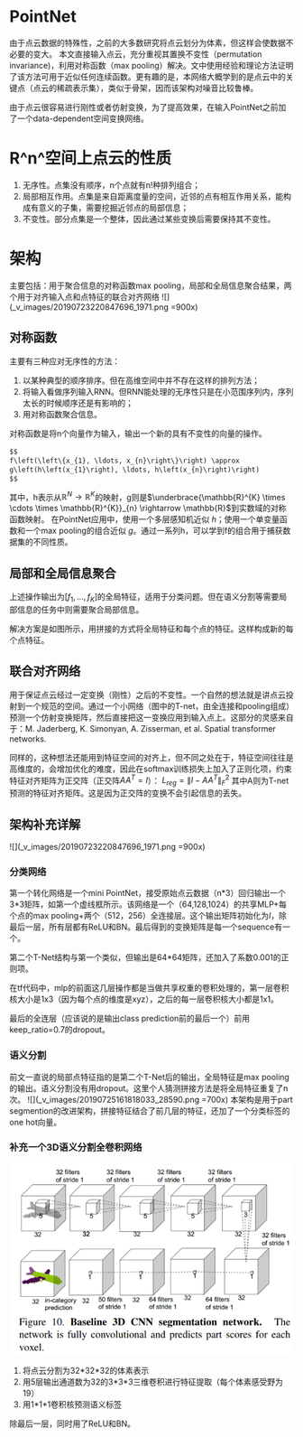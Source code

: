 # PointNet
由于点云数据的特殊性，之前的大多数研究将点云划分为体素，但这样会使数据不必要的变大。
本文直接输入点云，充分重视其置换不变性（permutation invariance)，利用对称函数（max pooling）解决。文中使用经验和理论方法证明了该方法可用于近似任何连续函数。更有趣的是，本网络大概学到的是点云中的关键点（点云的稀疏表示集），类似于骨架，因而该架构对噪音比较鲁棒。

由于点云很容易进行刚性或者仿射变换，为了提高效果，在输入PointNet之前加了一个data-dependent空间变换网络。

# R^n^空间上点云的性质
1. 无序性。点集没有顺序，n个点就有n!种排列组合；
2. 局部相互作用。点集是来自距离度量的空间，近邻的点有相互作用关系，能构成有意义的子集，需要挖掘近邻点的局部信息；
3. 不变性。部分点集是一个整体，因此通过某些变换后需要保持其不变性。
# 架构
主要包括：用于聚合信息的对称函数max pooling，局部和全局信息聚合结果，两个用于对齐输入点和点特征的联合对齐网络
![](_v_images/20190723220847696_1971.png =900x)
## 对称函数
主要有三种应对无序性的方法：
1. 以某种典型的顺序排序。但在高维空间中并不存在这样的排列方法；
2. 将输入看做序列输入RNN。但RNN能处理的无序性只是在小范围序列内，序列太长的时候顺序还是有影响的；
3. 用对称函数聚合信息。

对称函数是将n个向量作为输入，输出一个新的具有不变性的向量的操作。
```mathjax
$$
f\left(\left\{x_{1}, \ldots, x_{n}\right\}\right) \approx g\left(h\left(x_{1}\right), \ldots, h\left(x_{n}\right)\right)
$$
```
其中，h表示从$\mathbb{R}^{N} \rightarrow \mathbb{R}^{K}$的映射，g则是$\underbrace{\mathbb{R}^{K} \times \cdots \times \mathbb{R}^{K}}_{n} \rightarrow \mathbb{R}$到实数域的对称函数映射。
在PointNet应用中，使用一个多层感知机近似 $h$；使用一个单变量函数和一个max pooling的组合近似 $g$。通过一系列h，可以学到f的组合用于捕获数据集的不同性质。
## 局部和全局信息聚合
上述操作输出为$\left[f_{1}, \ldots, f_{K}\right]$的全局特征，适用于分类问题。但在语义分割等需要局部信息的任务中则需要聚合局部信息。

解决方案是如图所示，用拼接的方式将全局特征和每个点的特征。这样构成新的每个点特征。
## 联合对齐网络
用于保证点云经过一定变换（刚性）之后的不变性。一个自然的想法就是讲点云投射到一个规范的空间。通过一个小网络（图中的T-net，由全连接和pooling组成）预测一个仿射变换矩阵，然后直接把这一变换应用到输入点上。这部分的灵感来自于：M. Jaderberg, K. Simonyan, A. Zisserman, et al. Spatial
transformer networks.

同样的，这种想法还能用到特征空间的对齐上，但不同之处在于，特征空间往往是高维度的，会增加优化的难度，因此在softmax训练损失上加入了正则化项，约束特征对齐矩阵为正交阵（正交阵$A A^{T}=I$）：    $L_{r e g}=\left\|I-A A^{T}\right\|_{F}^{2}$    其中A则为T-net预测的特征对齐矩阵。这是因为正交阵的变换不会引起信息的丢失。
## 架构补充详解
![](_v_images/20190723220847696_1971.png =900x)
### 分类网络
第一个转化网络是一个mini PointNet，接受原始点云数据（n\*3）回归输出一个3\*3矩阵，如第一个虚线框所示。该网络是一个（64,128,1024）的共享MLP+每个点的max pooling+两个（512，256）全连接层。这个输出矩阵初始化为$I$，除最后一层，所有层都有ReLU和BN。最后得到的变换矩阵是每一个sequence有一个。

第二个T-Net结构与第一个类似，但输出是64\*64矩阵，还加入了系数0.001的正则项。

在tf代码中，mlp的前面这几层操作都是当做共享权重的卷积处理的，第一层卷积核大小是1x3（因为每个点的维度是xyz），之后的每一层卷积核大小都是1x1。

最后的全连层（应该说的是输出class prediction前的最后一个）前用keep_ratio=0.7的dropout。
### 语义分割
前文一直说的局部点特征指的是第二个T-Net后的输出，全局特征是max pooling的输出。语义分割没有用dropout。这里个人猜测拼接方法是将全局特征重复了n次。
![](_v_images/20190725161818033_28590.png =700x)
本架构是用于part segmention的改进架构，拼接特征结合了前几层的特征，还加了一个分类标签的one hot向量。
### 补充一个3D语义分割全卷积网络
![](_v_images/20190725163848907_11976.png)
1. 将点云分割为32\*32\*32的体素表示
2. 用5层输出通道数为32的3\*3\*3三维卷积进行特征提取（每个体素感受野为19）
3. 用1\*1\*1卷积核预测语义标签

除最后一层，同时用了ReLU和BN。